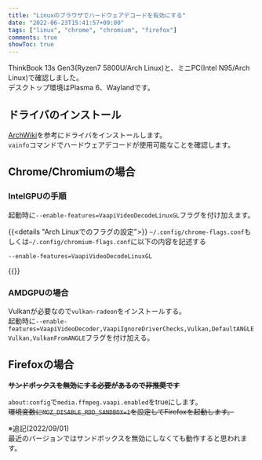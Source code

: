 ```yaml
---
title: "Linuxのブラウザでハードウェアデコードを有効にする"
date: "2022-06-23T15:41:57+09:00"
tags: ["linux", "chrome", "chromium", "firefox"]
comments: true
showToc: true
---
```

ThinkBook 13s Gen3(Ryzen7 5800U/Arch Linux)と、ミニPC(Intel N95/Arch Linux)で確認しました。  
デスクトップ環境はPlasma 6、Waylandです。

## ドライバのインストール

[ArchWiki](https://wiki.archlinux.jp/index.php/%E3%83%8F%E3%83%BC%E3%83%89%E3%82%A6%E3%82%A7%E3%82%A2%E3%83%93%E3%83%87%E3%82%AA%E3%82%A2%E3%82%AF%E3%82%BB%E3%83%A9%E3%83%AC%E3%83%BC%E3%82%B7%E3%83%A7%E3%83%B3#.E3.82.A4.E3.83.B3.E3.82.B9.E3.83.88.E3.83.BC.E3.83.AB)を参考にドライバをインストールします。  
`vainfo`コマンドでハードウェアデコードが使用可能なことを確認します。

## Chrome/Chromiumの場合

### IntelGPUの手順
起動時に`--enable-features=VaapiVideoDecodeLinuxGL`フラグを付け加えます。  

{{<details "Arch Linuxでのフラグの設定">}}
`~/.config/chrome-flags.conf`もしくは`~/.config/chromium-flags.conf`に以下の内容を記述する
```
--enable-features=VaapiVideoDecodeLinuxGL
```
{{</details>}}

### AMDGPUの場合
Vulkanが必要なので`vulkan-radeon`をインストールする。  
起動時に`--enable-features=VaapiVideoDecoder,VaapiIgnoreDriverChecks,Vulkan,DefaultANGLEVulkan,VulkanFromANGLE`フラグを付け加える。

## Firefoxの場合

~~**サンドボックスを無効にする必要があるので非推奨です**~~

`about:config`で`media.ffmpeg.vaapi.enabled`をtrueにします。  
~~環境変数に`MOZ_DISABLE_RDD_SANDBOX=1`を設定してFirefoxを起動します。~~

※追記(2022/09/01)  
最近のバージョンではサンドボックスを無効にしなくても動作すると思われます。
